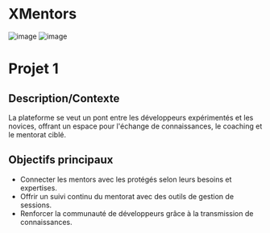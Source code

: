 # XMentors 
![image](https://github.com/tdevcommunity/h23_team3/assets/63166764/9dfc6d4f-6703-4eda-9052-f63ce0b7a34b)
![image](https://github.com/tdevcommunity/h23_team3/assets/63166764/5b5d8edf-8c08-4ac8-8bc0-b3f42c668be2)




# Projet 1 
## Description/Contexte
La plateforme se veut un pont entre les développeurs expérimentés et les novices, offrant un espace pour l'échange de connaissances, le coaching et le mentorat ciblé.
## Objectifs principaux
- Connecter les mentors avec les protégés selon leurs besoins et expertises.
- Offrir un suivi continu du mentorat avec des outils de gestion de sessions.
- Renforcer la communauté de développeurs grâce à la transmission de connaissances.

